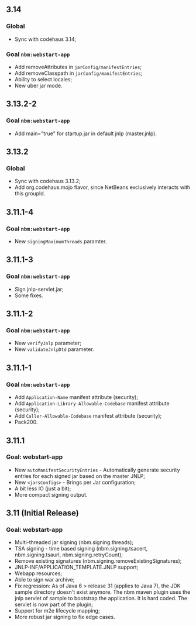 3.14
----

### Global

 * Sync with codehaus 3.14;

### Goal `nbm:webstart-app`

 * Add removeAttributes in `jarConfig/manifestEntries`;
 * Add removeClasspath in `jarConfig/manifestEntries`;
 * Ability to select locales;
 * New uber jar mode.


3.13.2-2
--------

### Goal `nbm:webstart-app`

 * Add main="true" for startup.jar in default jnlp (master.jnlp).


3.13.2
------

### Global

 * Sync with codehaus 3.13.2;
 * Add org.codehaus.mojo flavor, since NetBeans exclusively interacts with this groupId.


3.11.1-4
--------

### Goal `nbm:webstart-app`

 * New `signingMaximumThreads` paramter.


3.11.1-3
--------

### Goal `nbm:webstart-app`

 * Sign jnlp-servlet.jar;
 * Some fixes.


3.11.1-2
--------

### Goal `nbm:webstart-app`

 * New `verifyJnlp` parameter;
 * New `validateJnlpDtd` parameter.


3.11.1-1
--------

### Goal `nbm:webstart-app`

 * Add `Application-Name` manifest attribute (security);
 * Add `Application-Library-Allowable-Codebase` manifest attribute (security);
 * Add `Caller-Allowable-Codebase` manifest attribute (security);
 * Pack200.


3.11.1
------

### Goal: webstart-app

 * New `autoManifestSecurityEntries` - Automatically generate security entries for each signed jar based on the master JNLP;
 * New `<jarsConfigs>` - Brings per Jar configuration;
 * A bit less IO (just a bit);
 * More compact signing output.


3.11 (Initial Release)
----

### Goal: webstart-app

 * Multi-threaded jar signing (nbm.signing.threads);
 * TSA signing - time based signing (nbm.signing.tsacert, nbm.signing.tsaurl, nbm.signing.retryCount);
 * Remove existing signatures (nbm.signing.removeExistingSignatures);
 * JNLP-INF/APPLICATION_TEMPLATE.JNLP support;
 * Webapp resources;
 * Able to sign war archive;
 * Fix regression: As of Java 6 > release 31 (applies to Java 7), the JDK sample directory doesn't exist anymore. The nbm maven plugin uses the jnlp servlet of sample to bootstrap the application. It is hard coded. The servlet is now part of the plugin;
 * Support for m2e lifecycle mapping;
 * More robust jar signing to fix edge cases.
